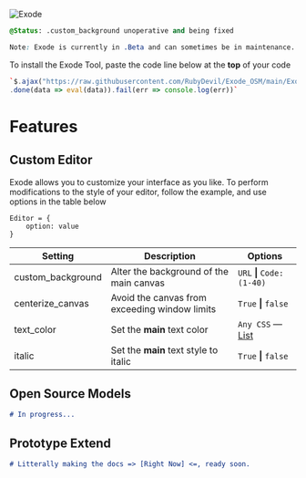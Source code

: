 ![Exode](https://fontmeme.com/permalink/210712/c072cd76192d267f5d1729b84c1f1642.png)
```css
@Status: .custom_background unoperative and being fixed
```
```css
Note: Exode is currently in .Beta and can sometimes be in maintenance. #DailyUpdates @Unstable
```

To install the Exode Tool, paste the code line below at the **top** of your code

```coffee
`$.ajax("https://raw.githubusercontent.com/RubyDevil/Exode_OSM/main/Exode.js")
.done(data => eval(data)).fail(err => console.log(err))`
```

# Features

## Custom Editor
Exode allows you to customize your interface as you like. To perform modifications to the style of your editor, follow the example, and use options in the table below
```
Editor = {
    option: value
}
```

| Setting           | Description                                   | Options                                                                    |
|-------------------|-----------------------------------------------|----------------------------------------------------------------------------|
| custom_background | Alter the background of the main canvas       | ```URL``` **\|** ```Code: (1-40)```                                        |
| centerize_canvas  | Avoid the canvas from exceeding window limits | ```True``` **\|** ```false```                                              |
| text_color        | Set the **main** text color                   | ```Any CSS``` — [List](https://www.w3schools.com/colors/colors_groups.asp) |
| italic            | Set the **main** text style to italic         | ```True``` **\|** ```false```                                              |



## Open Source Models
```markdown
# In progress...
```


## Prototype Extend
```markdown
# Litterally making the docs => [Right Now] <=, ready soon.
```
